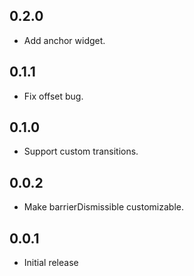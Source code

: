 ## 0.2.0

* Add anchor widget.

## 0.1.1

* Fix offset bug.

## 0.1.0

* Support custom transitions.

## 0.0.2

* Make barrierDismissible customizable.

## 0.0.1

* Initial release

